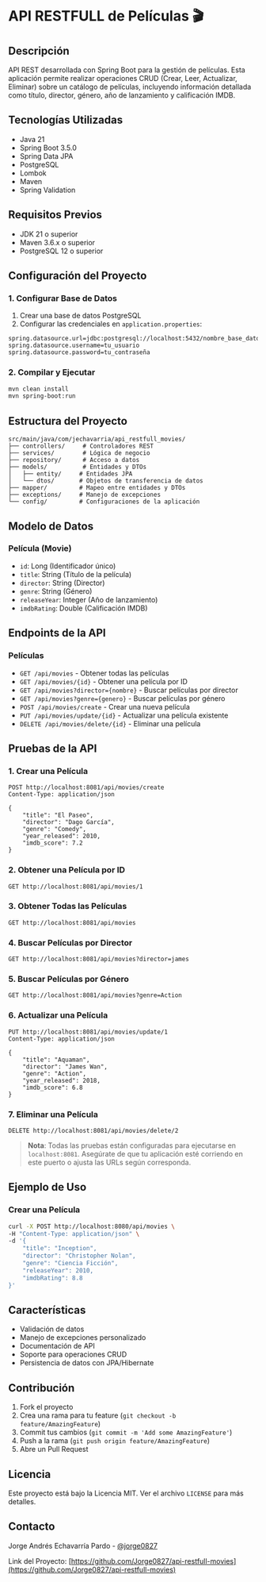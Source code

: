 # API RESTFULL de Películas 🎬

## Descripción
API REST desarrollada con Spring Boot para la gestión de películas. Esta aplicación permite realizar operaciones CRUD (Crear, Leer, Actualizar, Eliminar) sobre un catálogo de películas, incluyendo información detallada como título, director, género, año de lanzamiento y calificación IMDB.

## Tecnologías Utilizadas
- Java 21
- Spring Boot 3.5.0
- Spring Data JPA
- PostgreSQL
- Lombok
- Maven
- Spring Validation

## Requisitos Previos
- JDK 21 o superior
- Maven 3.6.x o superior
- PostgreSQL 12 o superior

## Configuración del Proyecto

### 1. Configurar Base de Datos
1. Crear una base de datos PostgreSQL
2. Configurar las credenciales en `application.properties`:
```properties
spring.datasource.url=jdbc:postgresql://localhost:5432/nombre_base_datos
spring.datasource.username=tu_usuario
spring.datasource.password=tu_contraseña
```

### 2. Compilar y Ejecutar
```bash
mvn clean install
mvn spring-boot:run
```

## Estructura del Proyecto
```
src/main/java/com/jechavarria/api_restfull_movies/
├── controllers/     # Controladores REST
├── services/        # Lógica de negocio
├── repository/      # Acceso a datos
├── models/          # Entidades y DTOs
│   ├── entity/     # Entidades JPA
│   └── dtos/       # Objetos de transferencia de datos
├── mapper/         # Mapeo entre entidades y DTOs
├── exceptions/     # Manejo de excepciones
└── config/         # Configuraciones de la aplicación
```

## Modelo de Datos

### Película (Movie)
- `id`: Long (Identificador único)
- `title`: String (Título de la película)
- `director`: String (Director)
- `genre`: String (Género)
- `releaseYear`: Integer (Año de lanzamiento)
- `imdbRating`: Double (Calificación IMDB)

## Endpoints de la API

### Películas
- `GET /api/movies` - Obtener todas las películas
- `GET /api/movies/{id}` - Obtener una película por ID
- `GET /api/movies?director={nombre}` - Buscar películas por director
- `GET /api/movies?genre={genero}` - Buscar películas por género
- `POST /api/movies/create` - Crear una nueva película
- `PUT /api/movies/update/{id}` - Actualizar una película existente
- `DELETE /api/movies/delete/{id}` - Eliminar una película

## Pruebas de la API

### 1. Crear una Película
```http
POST http://localhost:8081/api/movies/create
Content-Type: application/json

{
    "title": "El Paseo",
    "director": "Dago García",
    "genre": "Comedy",
    "year_released": 2010,
    "imdb_score": 7.2
}
```

### 2. Obtener una Película por ID
```http
GET http://localhost:8081/api/movies/1
```

### 3. Obtener Todas las Películas
```http
GET http://localhost:8081/api/movies
```

### 4. Buscar Películas por Director
```http
GET http://localhost:8081/api/movies?director=james
```

### 5. Buscar Películas por Género
```http
GET http://localhost:8081/api/movies?genre=Action
```

### 6. Actualizar una Película
```http
PUT http://localhost:8081/api/movies/update/1
Content-Type: application/json

{
    "title": "Aquaman",
    "director": "James Wan",
    "genre": "Action",
    "year_released": 2018,
    "imdb_score": 6.8
}
```

### 7. Eliminar una Película
```http
DELETE http://localhost:8081/api/movies/delete/2
```

> **Nota**: Todas las pruebas están configuradas para ejecutarse en `localhost:8081`. Asegúrate de que tu aplicación esté corriendo en este puerto o ajusta las URLs según corresponda.

## Ejemplo de Uso

### Crear una Película
```bash
curl -X POST http://localhost:8080/api/movies \
-H "Content-Type: application/json" \
-d '{
    "title": "Inception",
    "director": "Christopher Nolan",
    "genre": "Ciencia Ficción",
    "releaseYear": 2010,
    "imdbRating": 8.8
}'
```

## Características
- Validación de datos
- Manejo de excepciones personalizado
- Documentación de API
- Soporte para operaciones CRUD
- Persistencia de datos con JPA/Hibernate

## Contribución
1. Fork el proyecto
2. Crea una rama para tu feature (`git checkout -b feature/AmazingFeature`)
3. Commit tus cambios (`git commit -m 'Add some AmazingFeature'`)
4. Push a la rama (`git push origin feature/AmazingFeature`)
5. Abre un Pull Request

## Licencia
Este proyecto está bajo la Licencia MIT. Ver el archivo `LICENSE` para más detalles.

## Contacto
Jorge Andrés Echavarría Pardo - [@jorge0827](https://github.com/Jorge0827)

Link del Proyecto: [https://github.com/Jorge0827/api-restfull-movies](https://github.com/Jorge0827/api-restfull-movies) 
